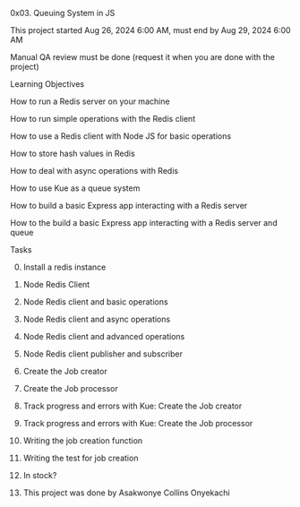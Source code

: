 0x03. Queuing System in JS

This project started Aug 26, 2024 6:00 AM, must end by Aug 29, 2024 6:00 AM

Manual QA review must be done (request it when you are done with the project)

Learning Objectives

How to run a Redis server on your machine

How to run simple operations with the Redis client

How to use a Redis client with Node JS for basic operations

How to store hash values in Redis

How to deal with async operations with Redis

How to use Kue as a queue system

How to build a basic Express app interacting with a Redis server

How to the build a basic Express app interacting with a Redis server and queue

Tasks

0. Install a redis instance

1. Node Redis Client

2. Node Redis client and basic operations

3. Node Redis client and async operations

4. Node Redis client and advanced operations

5. Node Redis client publisher and subscriber

6. Create the Job creator

7. Create the Job processor

8. Track progress and errors with Kue: Create the Job creator

9. Track progress and errors with Kue: Create the Job processor

10. Writing the job creation function

11. Writing the test for job creation

12. In stock?

13. This project was done by Asakwonye Collins Onyekachi
